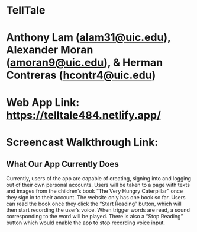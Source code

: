 # TellTale

# Anthony Lam (alam31@uic.edu), Alexander Moran (amoran9@uic.edu), & Herman Contreras (hcontr4@uic.edu)

# Web App Link: https://telltale484.netlify.app/
# Screencast Walkthrough Link: 

## What Our App Currently Does
Currently, users of the app are capable of creating, signing into and logging out of their own personal accounts. Users will be taken to a page with texts and images from the children’s book “The Very Hungry Caterpillar” once they sign in to their account. The website only has one book so far. Users can read the book once they click the “Start Reading” button, which will then start recording the user’s voice. When trigger words are read, a sound corresponding to the word will be played. There is also a “Stop Reading” button which would enable the app to stop recording voice input.
